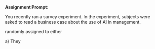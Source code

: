 <b>Assignment Prompt</b>: 

You recently ran a survey experiment. In the experiment, subjects were asked to read a business case about the use of AI in management. 

 randomly assigned to either 

a) They